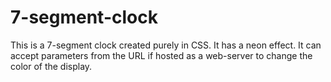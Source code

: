 # 7-segment-clock

This is a 7-segment clock created purely in CSS. It has a neon effect. 
It can accept parameters from the URL if hosted as a web-server to change the color of the display.
